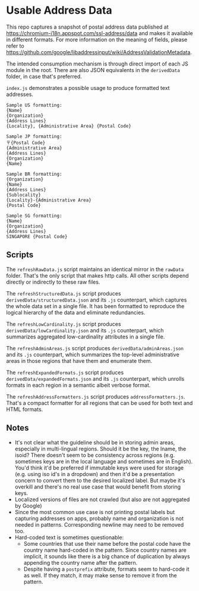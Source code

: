 # Usable Address Data
This repo captures a snapshot of postal address data published at https://chromium-i18n.appspot.com/ssl-address/data and makes it available in different formats. For more information on the meaning of fields, please refer to https://github.com/google/libaddressinput/wiki/AddressValidationMetadata.

The intended consumption mechanism is through direct import of each JS module in the root. There are also JSON equivalents in the `derivedData` folder, in case that's preferred.

`index.js` demonstrates a possible usage to produce formatted text addresses.

```
Sample US formatting:
{Name}
{Organization}
{Address Lines}
{Locality}, {Administrative Area} {Postal Code}

Sample JP formatting:
〒{Postal Code}
{Administrative Area}
{Address Lines}
{Organization}
{Name}

Sample BR formatting:
{Organization}
{Name}
{Address Lines}
{Sublocality}
{Locality}-{Administrative Area}
{Postal Code}

Sample SG formatting:
{Name}
{Organization}
{Address Lines}
SINGAPORE {Postal Code}
```

## Scripts
The `refreshRawData.js` script maintains an identical mirror in the `rawData` folder. That's the only script that makes http calls. All other scripts depend directly or indirectly to these raw files.

The `refreshStructuredData.js` script produces `derivedData/structuredData.json` and its `.js` counterpart, which captures the whole data set in a single file. It has been formatted to reproduce the logical hierarchy of the data and eliminate redundancies.

The `refreshLowCardinality.js` script produces `derivedData/lowCardinality.json` and its `.js` counterpart, which summarizes aggregated low-cardinality attributes in a single file.

The `refreshAdminAreas.js` script produces `derivedData/adminAreas.json` and its `.js` counterpart, which summarizes the top-level administrative areas in those regions that have them and enumerate them.

The `refreshExpandedFormats.js` script produces `derivedData/expandedFormats.json` and its `.js` counterpart, which unrolls formats in each region in a semantic albeit verbose format.

The `refreshAddressFormatters.js` script produces `addressFormatters.js`. That's a compact formatter for all regions that can be used for both text and HTML formats.

## Notes
* It's not clear what the guideline should be in storing admin areas, especially in multi-lingual regions. Should it be the key, the lname, the isoid? There doesn't seem to be consistency across regions (e.g. sometimes keys are in the local language and sometimes are in English). You'd think it'd be preferred if immutable keys were used for storage (e.g. using iso id's in a dropdown) and then it'd be a presentation concern to convert them to the desired localized label. But maybe it's overkill and there's no real use case that would benefit from storing keys.
* Localized versions of files are not crawled (but also are not aggregated by Google)
* Since the most common use case is not printing postal labels but capturing addresses on apps, probably name and organization is not needed in patterns. Corresponding newline may need to be removed too.
* Hard-coded text is sometimes questionable:
  * Some countries that use their name before the postal code have the country name hard-coded in the pattern. Since country names are implicit, it sounds like there is a big chance of duplication by always appending the country name after the pattern.
  * Despite having a `postprefix` attribute, formats seem to hard-code it as well. If they match, it may make sense to remove it from the pattern.